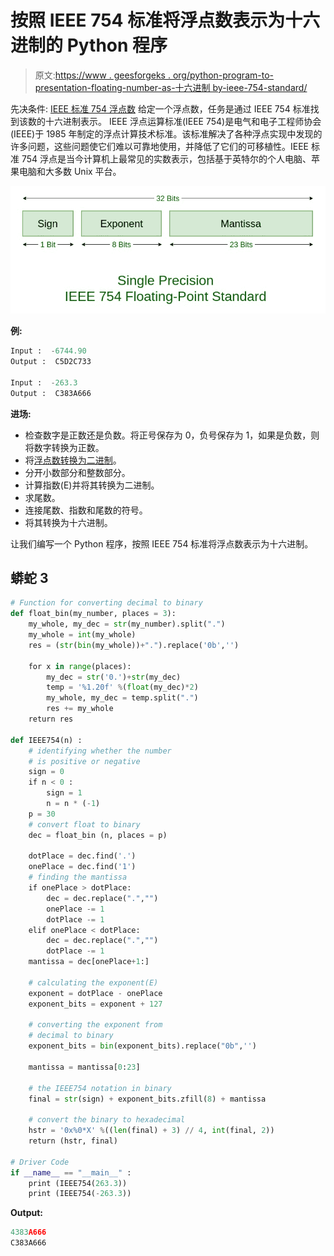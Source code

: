 # 按照 IEEE 754 标准将浮点数表示为十六进制的 Python 程序

> 原文:[https://www . geesforgeks . org/python-program-to-presentation-floating-number-as-十六进制 by-ieee-754-standard/](https://www.geeksforgeeks.org/python-program-to-represent-floating-number-as-hexadecimal-by-ieee-754-standard/)

先决条件: [IEEE 标准 754 浮点数](https://www.geeksforgeeks.org/ieee-standard-754-floating-point-numbers/)
给定一个浮点数，任务是通过 IEEE 754 标准找到该数的十六进制表示。
IEEE 浮点运算标准(IEEE 754)是电气和电子工程师协会(IEEE)于 1985 年制定的浮点计算技术标准。该标准解决了各种浮点实现中发现的许多问题，这些问题使它们难以可靠地使用，并降低了它们的可移植性。IEEE 标准 754 浮点是当今计算机上最常见的实数表示，包括基于英特尔的个人电脑、苹果电脑和大多数 Unix 平台。

![](img/d28327024f5faee9fbf75a85aa3ac419.png)

**例:**

```py
Input :  -6744.90
Output :  C5D2C733

Input :  -263.3
Output :  C383A666
```

**进场:**

*   检查数字是正数还是负数。将正号保存为 0，负号保存为 1，如果是负数，则将数字转换为正数。
*   将[浮点数转换为二进制](https://www.geeksforgeeks.org/python-program-to-convert-floating-to-binary/)。
*   分开小数部分和整数部分。
*   计算指数(E)并将其转换为二进制。
*   求尾数。
*   连接尾数、指数和尾数的符号。
*   将其转换为十六进制。

让我们编写一个 Python 程序，按照 IEEE 754 标准将浮点数表示为十六进制。

## 蟒蛇 3

```py
# Function for converting decimal to binary
def float_bin(my_number, places = 3):
    my_whole, my_dec = str(my_number).split(".")
    my_whole = int(my_whole)
    res = (str(bin(my_whole))+".").replace('0b','')

    for x in range(places):
        my_dec = str('0.')+str(my_dec)
        temp = '%1.20f' %(float(my_dec)*2)
        my_whole, my_dec = temp.split(".")
        res += my_whole
    return res

def IEEE754(n) :
    # identifying whether the number
    # is positive or negative
    sign = 0
    if n < 0 :
        sign = 1
        n = n * (-1)
    p = 30
    # convert float to binary
    dec = float_bin (n, places = p)

    dotPlace = dec.find('.')
    onePlace = dec.find('1')
    # finding the mantissa
    if onePlace > dotPlace:
        dec = dec.replace(".","")
        onePlace -= 1
        dotPlace -= 1
    elif onePlace < dotPlace:
        dec = dec.replace(".","")
        dotPlace -= 1
    mantissa = dec[onePlace+1:]

    # calculating the exponent(E)
    exponent = dotPlace - onePlace
    exponent_bits = exponent + 127

    # converting the exponent from
    # decimal to binary
    exponent_bits = bin(exponent_bits).replace("0b",'')

    mantissa = mantissa[0:23]

    # the IEEE754 notation in binary    
    final = str(sign) + exponent_bits.zfill(8) + mantissa

    # convert the binary to hexadecimal
    hstr = '0x%0*X' %((len(final) + 3) // 4, int(final, 2))
    return (hstr, final)

# Driver Code
if __name__ == "__main__" :
    print (IEEE754(263.3))
    print (IEEE754(-263.3))
```

**Output:** 

```py
4383A666
C383A666
```